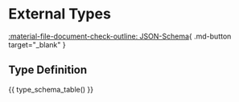 # External Types

[:material-file-document-check-outline: JSON-Schema](/json-schema/type_definition_schema.json){ .md-button target="_blank" }

## Type Definition

{{ type_schema_table() }}
